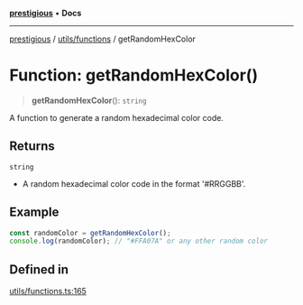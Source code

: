 [**prestigious**](../../../README.md) • **Docs**

***

[prestigious](../../../README.md) / [utils/functions](../README.md) / getRandomHexColor

# Function: getRandomHexColor()

> **getRandomHexColor**(): `string`

A function to generate a random hexadecimal color code.

## Returns

`string`

- A random hexadecimal color code in the format '#RRGGBB'.

## Example

```ts
const randomColor = getRandomHexColor();
console.log(randomColor); // "#FFA07A" or any other random color
```

## Defined in

[utils/functions.ts:165](https://github.com/LightBlueGamer/Prestigious/blob/0cab475f7a09d3ad5cc01bbd453a1ccfa07d4865/src/lib/utils/functions.ts#L165)
